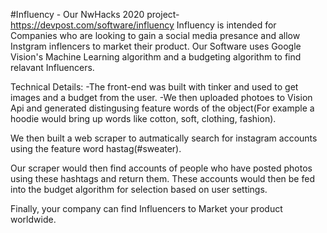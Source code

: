 #Influency - Our NwHacks 2020 project-https://devpost.com/software/influency
Influency is intended for Companies who are looking to gain a social media presance and allow Instgram inflencers to market their product. 
Our Software uses Google Vision's Machine Learning algorithm and a budgeting algorithm to find relavant Influencers.

Technical Details:
-The front-end was built with tinker and used to get images and a budget from the user.
-We then uploaded photoes to Vision Api and generated distingusing feature words of the object(For example a hoodie would bring up words like cotton, soft, clothing, fashion). 


We then built a web scraper to autmatically search for instagram accounts using the feature word hastag(#sweater). 

Our scraper would then find accounts of people who have posted photos using these hashtags and return them. These accounts would then be fed into the budget algorithm for selection based on user settings.

Finally, your company can find Influencers to Market your product worldwide.
